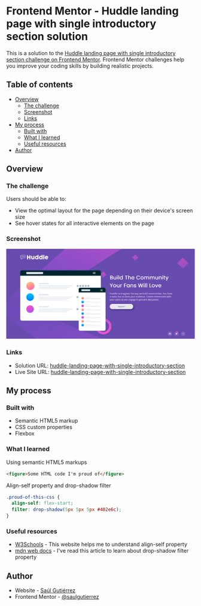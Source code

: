 # Frontend Mentor - Huddle landing page with single introductory section solution

This is a solution to the [Huddle landing page with single introductory section challenge on Frontend Mentor](https://www.frontendmentor.io/challenges/huddle-landing-page-with-a-single-introductory-section-B_2Wvxgi0). Frontend Mentor challenges help you improve your coding skills by building realistic projects. 

## Table of contents

- [Overview](#overview)
  - [The challenge](#the-challenge)
  - [Screenshot](#screenshot)
  - [Links](#links)
- [My process](#my-process)
  - [Built with](#built-with)
  - [What I learned](#what-i-learned)
  - [Useful resources](#useful-resources)
- [Author](#author)

## Overview

### The challenge

Users should be able to:

- View the optimal layout for the page depending on their device's screen size
- See hover states for all interactive elements on the page

### Screenshot

![](./screenshot.png)

### Links

- Solution URL: [huddle-landing-page-with-single-introductory-section](https://github.com/saulgutierrez/huddle-landing-page-with-single-introductory-section-master)
- Live Site URL: [huddle-landing-page-with-single-introductory-section](https://tangerine-melomakarona-1fa42f.netlify.app/)

## My process

### Built with

- Semantic HTML5 markup
- CSS custom properties
- Flexbox

### What I learned

Using semantic HTML5 markups

```html
<figure>Some HTML code I'm proud of</figure>
```
Align-self property and drop-shadow filter

```css
.proud-of-this-css {
  align-self: flex-start;
  filter: drop-shadow(5px 5px 5px #402e6c);
}
```

### Useful resources

- [W3Schools](https://www.w3schools.com/) - This website helps me to understand align-self property
- [mdn web docs](https://developer.mozilla.org/en-US/docs/Web/CSS/filter-function/drop-shadow) - I've read this article to learn about drop-shadow filter property

## Author

- Website - [Saúl Gutiérrez](https://sauladai.netlify.app/)
- Frontend Mentor - [@saulgutierrez](https://www.frontendmentor.io/profile/saulgutierrez)
